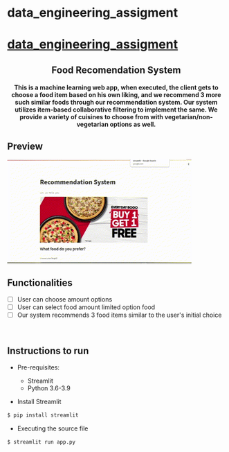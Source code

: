 # data_engineering_assigment

<p align="center">
<a href="https://dscommunity.in">
	<h1>data_engineering_assigment</h1>
</a>
	<h2 align="center"> Food Recomendation System </h2>
	<h4 align="center"> This is a machine learning web app, when executed, the client gets to choose a food item based on his own liking, and we recommend 3 more such similar foods through our recommendation system. Our system utilizes item-based collaborative filtering to implement the same. We provide a variety of cuisines to choose from with vegetarian/non-vegetarian options as well. <h4>
</p>


## Preview
![streamlit-app-2021-03-03-18-03-82](https://github.com/abdullahaltushar/data_engineering_assigment/blob/master/Untitled%20video%20-%20Made%20with%20Clipchamp.gif)
## Functionalities
- [ ]  User can choose amount options
- [ ]  User can select food amount limited option food
- [ ]  Our system recommends 3 food items similar to the user's initial choice

<br>


## Instructions to run

* Pre-requisites:
	-  Streamlit
	-  Python 3.6-3.9

* Install Streamlit
```bash
$ pip install streamlit
```

* Executing the source file

```bash
$ streamlit run app.py
```
